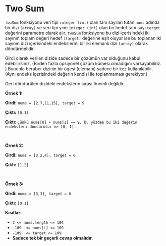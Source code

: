 ﻿# Two Sum

`twoSum` fonksiyonu veri tipi `integer (int)` olan tam sayıları tutan `nums` adında bir dizi `(array)` ve veri tipi yine `integer (int)` olan bir hedef tam sayı `target` değerini parametre olarak alır. `twoSum` fonksiyonu bu dizi içerisindeki iki sayının toplam değeri hedef `(target)` değerine eşit oluyor ise bu toplanan iki sayının dizi içerisindeki endekslerini bir iki elemanlı dizi `(array)` olarak döndürmelidir.


Girdi olarak verilen dizide sadece bir çözümün var olduğunu kabul edebilirsiniz. (Birden fazla opsiyonel çözüm kümesi olmadığını varsayabiliriz. ) Bununla beraber dizinin bir ögesi (elemanı) sadece bir kez kullanılabilir. (Aynı endeks içerisindeki değerin kendisi ile toplanmaması gerekiyor.)

Geri döndürülen dizideki endekslerin sırası önemli değildir.

**Örnek 1:**


**Girdi:** `nums = [2,7,11,15], target = 9`

**Çıktı:** `[0,1]`

**Çıktı:** `Çünkü nums[0] + nums[1] == 9, bu yüzden bu iki değerin endeksleri döndürülür => [0, 1].`

<br />

**Örnek 2:**


**Girdi:** `nums = [3,2,4], target = 6`

**Çıktı:** `[1,2]`

<br />

**Örnek 3:**


**Girdi:** `nums = [3,3], target = 6`

**Çıktı:** `[0,1]`

**Kısıtlar:**
-   `2 <= nums.length <= 104`
-   `-109  <= nums[i] <= 109`
-   `-109  <= target <= 109`
-   **Sadece tek bir geçerli cevap olmalıdır.**

